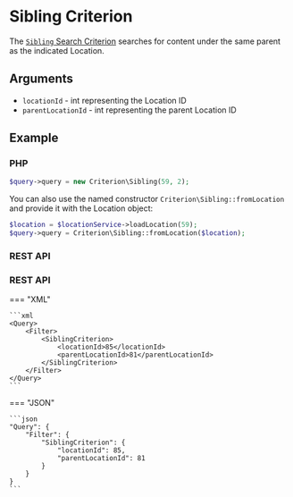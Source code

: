# Sibling Criterion

The [`Sibling` Search Criterion](https://github.com/ibexa/core/blob/main/src/contracts/Repository/Values/Content/Query/Criterion/Sibling.php)
searches for content under the same parent as the indicated Location.

## Arguments

- `locationId` - int representing the Location ID
- `parentLocationId` - int representing the parent Location ID

## Example

### PHP

``` php
$query->query = new Criterion\Sibling(59, 2);
```

You can also use the named constructor `Criterion\Sibling::fromLocation`
and provide it with the Location object:

``` php
$location = $locationService->loadLocation(59);
$query->query = Criterion\Sibling::fromLocation($location);
```

### REST API

### REST API

=== "XML"

    ```xml
    <Query>
        <Filter>
            <SiblingCriterion>
                <locationId>85</locationId>
                <parentLocationId>81</parentLocationId>
            </SiblingCriterion>
        </Filter>
    </Query>
    ```

=== "JSON"

    ```json
    "Query": {
        "Filter": {
            "SiblingCriterion": {
                "locationId": 85,
                "parentLocationId": 81
            }
        }
    }
    ```